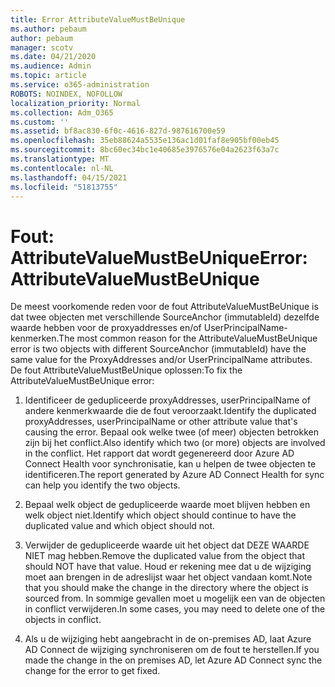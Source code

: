 ```yaml
---
title: Error AttributeValueMustBeUnique
ms.author: pebaum
author: pebaum
manager: scotv
ms.date: 04/21/2020
ms.audience: Admin
ms.topic: article
ms.service: o365-administration
ROBOTS: NOINDEX, NOFOLLOW
localization_priority: Normal
ms.collection: Adm_O365
ms.custom: ''
ms.assetid: bf8ac830-6f0c-4616-827d-987616700e59
ms.openlocfilehash: 35eb88624a5535e136ac1d01faf8e905bf00eb45
ms.sourcegitcommit: 8bc60ec34bc1e40685e3976576e04a2623f63a7c
ms.translationtype: MT
ms.contentlocale: nl-NL
ms.lasthandoff: 04/15/2021
ms.locfileid: "51813755"
---
```

# <a name="error-attributevaluemustbeunique"></a><span data-ttu-id="0faac-102">Fout: AttributeValueMustBeUnique</span><span class="sxs-lookup"><span data-stu-id="0faac-102">Error: AttributeValueMustBeUnique</span></span>

<span data-ttu-id="0faac-103">De meest voorkomende reden voor de fout AttributeValueMustBeUnique is dat twee objecten met verschillende SourceAnchor (immutableId) dezelfde waarde hebben voor de proxyaddresses en/of UserPrincipalName-kenmerken.</span><span class="sxs-lookup"><span data-stu-id="0faac-103">The most common reason for the AttributeValueMustBeUnique error is two objects with different SourceAnchor (immutableId) have the same value for the ProxyAddresses and/or UserPrincipalName attributes.</span></span> <span data-ttu-id="0faac-104">De fout AttributeValueMustBeUnique oplossen:</span><span class="sxs-lookup"><span data-stu-id="0faac-104">To fix the AttributeValueMustBeUnique error:</span></span>
  
1. <span data-ttu-id="0faac-105">Identificeer de gedupliceerde proxyAddresses, userPrincipalName of andere kenmerkwaarde die de fout veroorzaakt.</span><span class="sxs-lookup"><span data-stu-id="0faac-105">Identify the duplicated proxyAddresses, userPrincipalName or other attribute value that's causing the error.</span></span> <span data-ttu-id="0faac-106">Bepaal ook welke twee (of meer) objecten betrokken zijn bij het conflict.</span><span class="sxs-lookup"><span data-stu-id="0faac-106">Also identify which two (or more) objects are involved in the conflict.</span></span> <span data-ttu-id="0faac-107">Het rapport dat wordt gegenereerd door Azure AD Connect Health voor synchronisatie, kan u helpen de twee objecten te identificeren.</span><span class="sxs-lookup"><span data-stu-id="0faac-107">The report generated by Azure AD Connect Health for sync can help you identify the two objects.</span></span>
    
2. <span data-ttu-id="0faac-108">Bepaal welk object de gedupliceerde waarde moet blijven hebben en welk object niet.</span><span class="sxs-lookup"><span data-stu-id="0faac-108">Identify which object should continue to have the duplicated value and which object should not.</span></span>
    
3. <span data-ttu-id="0faac-109">Verwijder de gedupliceerde waarde uit het object dat DEZE WAARDE NIET mag hebben.</span><span class="sxs-lookup"><span data-stu-id="0faac-109">Remove the duplicated value from the object that should NOT have that value.</span></span> <span data-ttu-id="0faac-110">Houd er rekening mee dat u de wijziging moet aan brengen in de adreslijst waar het object vandaan komt.</span><span class="sxs-lookup"><span data-stu-id="0faac-110">Note that you should make the change in the directory where the object is sourced from.</span></span> <span data-ttu-id="0faac-111">In sommige gevallen moet u mogelijk een van de objecten in conflict verwijderen.</span><span class="sxs-lookup"><span data-stu-id="0faac-111">In some cases, you may need to delete one of the objects in conflict.</span></span>
    
4. <span data-ttu-id="0faac-112">Als u de wijziging hebt aangebracht in de on-premises AD, laat Azure AD Connect de wijziging synchroniseren om de fout te herstellen.</span><span class="sxs-lookup"><span data-stu-id="0faac-112">If you made the change in the on premises AD, let Azure AD Connect sync the change for the error to get fixed.</span></span>
    

